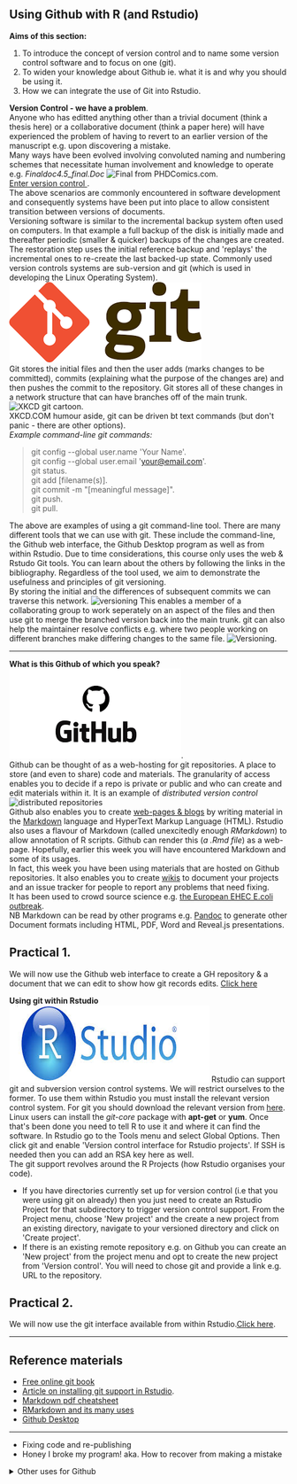 ## Using Github with R (and Rstudio)
**Aims of this section:**   
1) To introduce the concept of version control and to name some version control software and to focus on one (git).  
2) To widen your knowledge about Github ie. what it is and why you should be using it.  
3) How we can integrate the use of Git into Rstudio. 

**Version Control - we have a problem**.   
Anyone who has editted anything other than a trivial document (think a thesis here) or a collaborative document (think a paper here) will have experienced the problem of having to revert to an earlier version of the manuscript e.g. upon discovering a mistake.   
Many ways have been evolved involving convoluted naming and numbering schemes that necessitate human involvement and knowledge to operate e.g. *Finaldoc4.5_final.Doc* ![Final from PHDComics.com](http://www.phdcomics.com/comics/archive/phd101212s.gif).  
<ins> Enter version control </ins>.  
The above scenarios are commonly encountered in software development and consequently systems have been put into place to allow consistent transition between versions of documents.    
Versioning software is similar to the incremental backup system often used on computers. In that example a full backup of the disk is initially made and thereafter periodic (smaller & quicker) backups of the changes are created. The restoration step uses the initial reference backup and 'replays' the incremental ones to re-create the last backed-up state. Commonly used version controls systems are sub-version and git (which is used in developing the Linux Operating System). ![git](git_logo.png)    
Git stores the initial files and then the user adds (marks changes to be committed), commits (explaining what the purpose of the changes are) and then pushes the commit to the repository. Git stores all of these changes in a  network structure that can have branches off of the main trunk.    
![XKCD git cartoon](https://imgs.xkcd.com/comics/git.png).   
XKCD.COM humour aside, git can be driven bt text commands (but don't panic - there are other options).    
_Example command-line git commands:_
> git config --global user.name 'Your Name'.  
> git config --global user.email 'your@email.com'.  
> git status.   
> git add [filename(s)].  
> git commit -m "[meaningful message]".  
> git push.  
> git pull.  

The above are examples of using a git command-line tool. There are many different tools that we can use with git. These include the command-line, the Github web interface, the Github Desktop program as well as from within Rstudio. Due to time considerations, this course only uses the web & Rstudo Git tools. You can learn about the others by following the links in the bibliography. Regardless of the tool used, we aim to demonstrate the usefulness and principles of git versioning.    
By storing the initial and the differences of subsequent commits we can traverse this network.
![versioning](https://homes.cs.washington.edu/~mernst/advice/version-control-fig4.png)   This enables a member of a collaborating group to work seperately on an aspect of the files and then use git to merge the branched version back into the main trunk. git can also help the maintainer resolve conflicts e.g. where two people working on different branches make differing changes to the same file. ![Versioning](https://upload.wikimedia.org/wikipedia/commons/a/af/Revision_controlled_project_visualization-2010-24-02.svg). 
     
***
**What is this Github of which you speak?**
![Github](github_logo.png).  
Github can be thought of as a web-hosting for git repositories. A place to store (and even to share) code and materials. The granularity of access enables you to decide if a repo is private or public and who can create and edit materials within it. It is an example of _distributed version control_
![distributed repositories](https://homes.cs.washington.edu/~mernst/advice/version-control-fig3.png)    
Github also enables you to create [web-pages & blogs](http://mikelove.github.io) by writing material in the [Markdown](https://guides.github.com/features/mastering-markdown/) language and HyperText Markup Language (HTML). Rstudio also uses a flavour of Markdown (called unexcitedly enough _RMarkdown_) to allow annotation of R scripts. Github can render this (_a .Rmd file_) as a web-page. Hopefully, earlier this week you will have encountered Markdown and some of its usages.    
In fact, this week you have been using materials that are hosted on Github repositories. It also enables you to create [wikis](https://github.com/mfernandes61/RSE_Docker_course/wiki) to document your projects and an issue tracker for people to report any problems that need fixing.    
It has been used to crowd source science e.g. [the European EHEC E.coli outbreak](https://github.com/ehec-outbreak-crowdsourced/BGI-data-analysis/wiki).    
NB Markdown can be read by other programs e.g. [Pandoc](https://pandoc.org) to generate other Document formats including HTML, PDF, Word and Reveal.js presentations.    

## Practical 1. 
We will now use the Github web interface to create a GH repository & a document that we can edit to show how git records edits.
[Click here](Practical1.md)
   
**Using git within Rstudio**
![Rstudio](Rstudio_logo.jpg)
Rstudio can support git and subversion version control systems. We will restrict ourselves to the former.
To use them within Rstudio you must install the relevant version control system. For git you should download the relevant version from [here](https://git-scm.com/downloads). Linux users can install the _git-core_ package with **apt-get** or **yum**. Once that's been done you need to tell R to use it and where it can find the software.
In Rstudio go to the Tools menu and select Global Options. Then click git and enable 'Version control interface for Rstudio projects'. If SSH is needed then you can add an RSA key here as well.   
The git support revolves around the R Projects (how Rstudio organises your code).  
* If you have directories currently set up for version control (i.e that you were using git on already) then you just need to create an Rstudio Project for that subdirectory to trigger version control support. From the Project menu, choose 'New project' and the create a new project from an existing directory, navigate to your versioned directory and click on 'Create project'.   
* If there is an existing remote repository e.g. on Github you can create an 'New project' from the project menu and opt to create the new project from 'Version control'. You will need to chose git and provide a link e.g. URL to the repository.    
## Practical 2. 
We will now use the git interface available from within Rstudio.[Click here](Practical2.md).    
***

## Reference materials
* [Free online git book](https://git-scm.com/book/en/v2)
* [Article on installing git support in Rstudio](http://r-bio.github.io/git-installation/).  
* [Markdown pdf cheatsheet](https://guides.github.com/pdfs/markdown-cheatsheet-online.pdf)
* [RMarkdown and its many uses](https://rmarkdown.rstudio.com)
* [Github Desktop](https://desktop.github.com)

***

- Fixing code and re-publishing
- Honey I broke my program! aka. How to recover from making a mistake
<details>
    <summary>Other uses for Github</summary>
  <ul>Creating group webpages and wikis</ul>
  <ul>Collaborative documents</ul>
  <ul>Course materials (like this one!)</ul>
</details>
